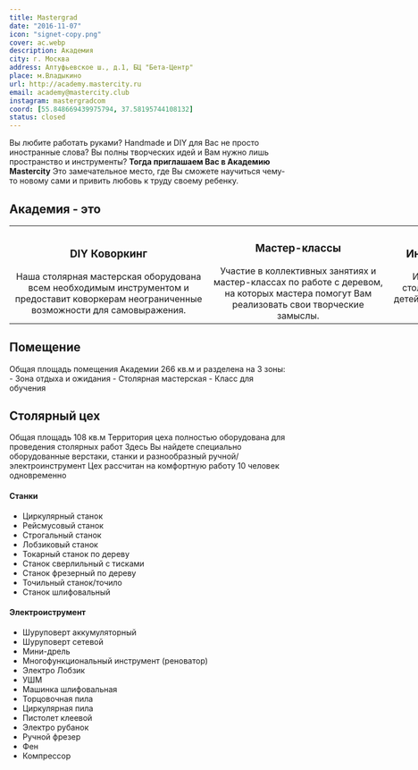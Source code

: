 ```yaml
---
title: Mastergrad
date: "2016-11-07"
icon: "signet-copy.png"
cover: ac.webp
description: Академия
city: г. Москва
address: Алтуфьевское ш., д.1, БЦ "Бета-Центр"
place: м.Владыкино
url: http://academy.mastercity.ru
email: academy@mastercity.club
instagram: mastergradcom
coord: [55.848669439975794, 37.58195744108132]
status: closed
---
```


Вы любите работать руками? Handmade и DIY для Вас не просто иностранные слова? Вы полны творческих идей и Вам нужно лишь пространство и инструменты? **Тогда приглашаем Вас в Академию Mastercity** Это замечательное место, где Вы сможете научиться чему-то новому сами и привить любовь к труду своему ребенку.

## Академия - это

<table style="width: 989px; "><tbody><tr><td style="text-align: center; "><div class="4u 12u$(medium)"><section class="box"><h3>DIY Коворкинг</h3>Наша столярная мастерская оборудована всем необходимым инструментом и предоставит коворкерам неограниченные возможности для самовыражения.<div></div></section></div></td><td style="text-align: center; "><h3>Мастер-классы</h3>Участие в коллективных занятиях и мастер-классах по работе с деревом, на которых мастера помогут Вам реализовать свои творческие замыслы.</td><td style="text-align: center; "><h3>Индивидуальные занятия</h3>Индивидуальные занятия по столярному делу для взрослых и детей с лучшими мастерами в своей области.</td></tr></tbody></table>

## Помещение

Общая площадь помещения Академии 266 кв.м и разделена на 3 зоны: - Зона отдыха и ожидания - Столярная мастерская - Класс для обучения

## Столярный цех

Общая площадь 108 кв.м Территория цеха полностью оборудована для проведения столярных работ Здесь Вы найдете специально оборудованные верстаки, станки и разнообразный ручной/электроинструмент Цех рассчитан на комфортную работу 10 человек одновременно

#### Станки

- Циркулярный станок
- Рейсмусовый станок
- Строгальный станок
- Лобзиковый станок
- Токарный станок по дереву
- Станок сверлильный с тисками
- Станок фрезерный по дереву
- Точильный станок/точило
- Станок шлифовальный

#### Электроиструмент

- Шуруповерт аккумуляторный
- Шуруповерт сетевой
- Мини-дрель
- Многофункциональный инструмент (реноватор)
- Электро Лобзик
- УШМ
- Машинка шлифовальная
- Торцовочная пила
- Циркулярная пила
- Пистолет клеевой
- Электро рубанок
- Ручной фрезер
- Фен
- Компрессор
